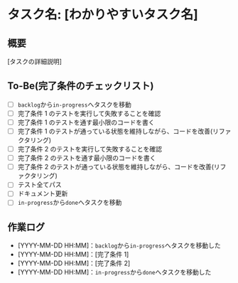 # タスク名: [わかりやすいタスク名]

## 概要

[タスクの詳細説明]

## To-Be(完了条件のチェックリスト)

- [ ] `backlog`から`in-progress`へタスクを移動
- [ ] 完了条件 1 のテストを実行して失敗することを確認
- [ ] 完了条件 1 のテストを通す最小限のコードを書く
- [ ] 完了条件 1 のテストが通っている状態を維持しながら、コードを改善(リファクタリング)
- [ ] 完了条件 2 のテストを実行して失敗することを確認
- [ ] 完了条件 2 のテストを通す最小限のコードを書く
- [ ] 完了条件 2 のテストが通っている状態を維持しながら、コードを改善(リファクタリング)
- [ ] テスト全てパス
- [ ] ドキュメント更新
- [ ] `in-progress`から`done`へタスクを移動

## 作業ログ

- [YYYY-MM-DD HH:MM]：`backlog`から`in-progress`へタスクを移動した
- [YYYY-MM-DD HH:MM]：[完了条件 1]
- [YYYY-MM-DD HH:MM]：[完了条件 2]
- [YYYY-MM-DD HH:MM]：`in-progress`から`done`へタスクを移動した